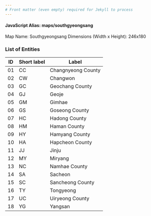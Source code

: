 ```yaml
---
# Front matter (even empty) required for Jekyll to process
---
```


#### JavaScript Alias: maps/southgyeongsang

Map Name: Southgyeongsang
Dimensions (Width x Height): 246x180






### List of Entities

ID | Short label | Label
---|---|---|
01|CC|Changnyeong County
02|CW|Changwon
03|GC|Geochang County
04|GJ|Geoje
05|GM|Gimhae
06|GS|Goseong County
07|HC|Hadong County
08|HM|Haman County
09|HY|Hamyang County
10|HA|Hapcheon County
11|JJ|Jinju
12|MY|Miryang
13|NC|Namhae County
14|SA|Sacheon
15|SC|Sancheong County
16|TY|Tongyeong
17|UC|Uiryeong County
18|YG|Yangsan